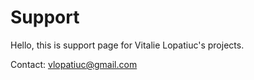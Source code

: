 # Support


Hello, this is support page for Vitalie Lopatiuc's projects.

Contact: vlopatiuc@gmail.com
